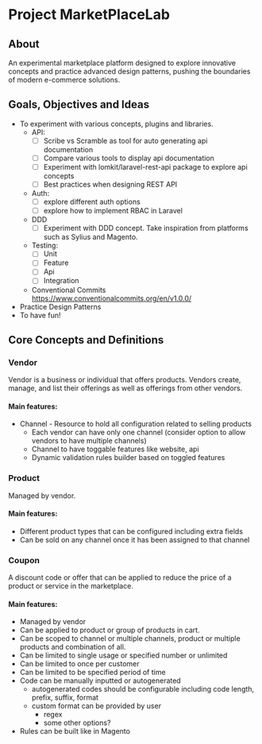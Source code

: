 # Project MarketPlaceLab

## About

An experimental marketplace platform designed to explore innovative concepts and practice advanced design patterns, pushing the boundaries of modern e-commerce solutions.

## Goals, Objectives and Ideas

- To experiment with various concepts, plugins and libraries.
  - API:
    - [ ] Scribe vs Scramble as tool for auto generating api documentation
    - [ ] Compare various tools to display api documentation 
    - [ ] Experiment with lomkit/laravel-rest-api package to explore api concepts
    - [ ] Best practices when designing REST API
  - Auth:
    - [ ] explore different auth options 
    - [ ] explore how to implement RBAC in Laravel
  - DDD
    - [ ] Experiment with DDD concept. Take inspiration from platforms such as Sylius and Magento.
  - Testing:
    - [ ] Unit
    - [ ] Feature
    - [ ] Api
    - [ ] Integration
  - Conventional Commits https://www.conventionalcommits.org/en/v1.0.0/
- Practice Design Patterns
- To have fun!

## Core Concepts and Definitions

### Vendor
Vendor is a business or individual that offers products. Vendors create, manage, and list their offerings as well as offerings from other vendors.

#### Main features:
- Channel - Resource to hold all configuration  related to selling products
  - Each vendor can have only one channel (consider option to allow vendors  to have multiple channels)
  - Channel to have toggable features like website, api 
  - Dynamic validation rules builder based  on toggled features

### Product
Managed by vendor. 

#### Main features:
- Different product types that can be configured including extra fields
- Can be sold on any channel once it has been assigned to that channel


### Coupon 
A discount code or offer that can be applied to reduce the price of a product or service in the marketplace.

#### Main  features:
- Managed by vendor
- Can be applied to product or group of products in cart.
- Can be scoped to channel or multiple channels, product or multiple products and combination of all.
- Can be limited to single usage or specified number or unlimited 
- Can be limited to once per customer
- Can be limited to be specified period of time
- Code can be manually inputted or autogenerated
  - autogenerated codes should be configurable including code length, prefix, suffix, format
  - custom format can be provided by user
    - regex
    - some other options?
- Rules can be built like in Magento
